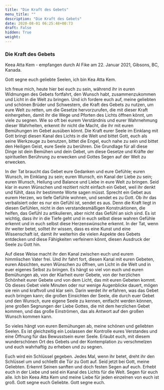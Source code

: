 ```yaml
---
title: "Die Kraft des Gebets"
menu_title: ""
description: "Die Kraft des Gebets"
date: 2020-08-01 06:25:48+00:73
draft: False
hidden: True
weight:
---
```

### Die Kraft des Gebets

Keea Atta Kem - empfangen durch Al Fike am 22. Januar 2021, Gibsons, BC, Kanada.

Gott segne euch geliebte Seelen, ich bin Kea Atta Kem.

Ich freue mich, heute hier bei euch zu sein, während ihr in euren Widmungen des Gebets fortfahrt, den Wunsch habt, zusammenzukommen und Licht in die Welt zu bringen. Und ich fordere euch auf, meine geliebten und schönen Brüder und Schwestern, die Kraft des Gebets zu nutzen, um eure Welt zu retten, um die Gesetze hervorzurufen, die mit dieser Kraft einhergehen, damit ihr die Wege und Pforten des Lichts öffnen könnt, um viele zu segnen. Wie so oft bei eurem Verständnis und eurer Wahrnehmung dieser Wahrheiten, erkennt ihr nicht die Macht, die ihr mit euren Bemühungen im Gebet ausüben könnt. Die Kraft eurer Seele im Einklang mit Gott bringt diesen Kanal des Lichts in die Welt und bittet Gott, euch als seine Werkzeuge zu benutzen, bittet die Engel, euch nahe zu sein und bittet den Heiligen Geist, eure Seele zu berühren. Die Grundlage für all diese Dinge ist dein Bemühen und dein Gebet, um diese Gesetze und Kräfte der spirituellen Berührung zu erwecken und Gottes Segen auf der Welt zu erwecken.  

In der Tat braucht das Gebet eure Gedanken und eure Gefühle; euren Wunsch, im Einklang zu sein; euren Wunsch, ein Kanal der Liebe zu sein; euren Wunsch, Heilung und Balance und Liebe in eure Welt zu bringen. Seid klar in euren Wünschen und rezitiert nicht einfach ein Gebet, weil ihr denkt und fühlt, dass ihr bestimmte Worte sagen müsst. Sprecht ein Gebet aus eurem Herzen, wo tiefe Gefühle wohnen, und sendet es zu Gott. Ob ihr das verbalisiert oder es nur ein Gefühl ist, sendet es aus. Denn die Kraft liegt in diesen Gefühlen, nicht in den verstandesmäßigen Konstruktionen, die helfen, das Gefühl zu artikulieren, aber nicht das Gefühl an sich sind. Es ist wichtig, dass ihr in die Tiefe geht und in euch selbst diese wahren Gefühle erkennt und in euch selbst diese Herzenswünsche erkennt. In der Tat, wenn ihr weiter betet, solltet ihr wissen, dass es eine Kunst und eine Wissenschaft ist, damit ihr weiterhin die vielen Aspekte des Gebets entdecken und diese Fähigkeiten verfeinern könnt, diesen Ausdruck der Seele zu Gott hin.  

Auf diese Weise macht ihr den Kanal zwischen euch und eurem himmlischen Vater frei. Und ihr fahrt fort, diesen Kanal mit euren Gebeten, euren Absichten, euren Wünschen zu öffnen, um Licht in die Welt und in euer eigenes Selbst zu bringen. Es hängt so viel von euch und euren Bemühungen ab, von der Klarheit eurer Gebete, von der herzlichen Schönheit eurer Gebete und von dem Licht, das mit euren Gebeten kommt. Ob dieses Gebet viele Minuten oder nur wenige Augenblicke dauert, mögen sie rein und kraftvoll und klar sein. Darin werdet ihr erfahren, was das Gebet euch bringen kann; die großen Einsichten der Seele, die durch euer Gebet und den Wunsch, eure eigene Seele zu kennen, entfacht werden können, jene großen Segnungen der Liebe Gottes, die mit dem herzlichen Gebet kommen, und das große Einströmen, das als Antwort auf den großen Wunsch kommen kann.  

So vieles hängt von euren Bemühungen ab, meine schönen und geliebten Seelen. Es ist gleichzeitig ein Loslassen der Kontrolle eures Verstandes und eine Öffnung für das Bewusstsein eurer Seele. Erlaubt euch, mit diesem wunderschönen Ort des Gebets und der Kontemplation zu verschmelzen und euch wahrhaftig zu erheben und zu segnen.  

Euch wird ein Schlüssel gegeben. Jedes Mal, wenn ihr betet, dreht ihr den Schlüssel um und schließt die Tür zu Gott auf. Seid jetzt bei Gott, meine Geliebten. Erkennt Seinen sanften und doch festen Segen auf euch. Erhebt euch in der Liebe und seid ein Kanal des Lichts für die Welt. Segen für euch alle. Ich bin Keea Atta Kem und meine Liebe für jeden einzelnen von euch ist groß. Gott segne euch Geliebte. Gott segne euch.
